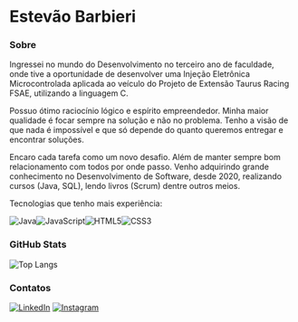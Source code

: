 # Estevão Barbieri

### Sobre

Ingressei no mundo do Desenvolvimento no terceiro ano de faculdade, onde tive a oportunidade de desenvolver uma Injeção Eletrônica Microcontrolada aplicada ao veículo do Projeto de Extensão Taurus Racing FSAE, utilizando a linguagem C. 

Possuo ótimo raciocínio lógico e espírito empreendedor. Minha maior qualidade é focar sempre na solução e não no problema. Tenho a visão de que nada é impossível e que só depende do quanto queremos entregar e encontrar soluções. 

Encaro cada tarefa como um novo desafio. Além de manter sempre bom relacionamento com todos por onde passo. Venho adquirindo grande conhecimento no Desenvolvimento de Software, desde 2020, realizando cursos (Java, SQL), lendo livros (Scrum) dentre outros meios. 

Tecnologias que tenho mais experiência:

![Java](https://img.shields.io/badge/Java-000?style=for-the-badge&logo=java)![JavaScript](https://img.shields.io/badge/JavaScript-000?style=for-the-badge&logo=javascript)![HTML5](https://img.shields.io/badge/HTML5-000?style=for-the-badge&logo=html5)![CSS3](https://img.shields.io/badge/CSS3-000?style=for-the-badge&logo=css3&logoColor=264CE4)



### GitHub Stats




![Top Langs](https://github-readme-stats-git-masterrstaa-rickstaa.vercel.app/api/top-langs/?username=estevaobarbieri&bg_color=000&border_color=30A3DC&title_color=E94D5F&text_color=FFF)



### Contatos

[![LinkedIn](https://img.shields.io/badge/LinkedIn-000?style=for-the-badge&logo=linkedin&logoColor=0E76A8)](https://www.linkedin.com/in/estevãobarbieri/)
[![Instagram](https://img.shields.io/badge/Instagram-000?style=for-the-badge&logo=instagram)](https://www.instagram.com/estevaojmb/)

